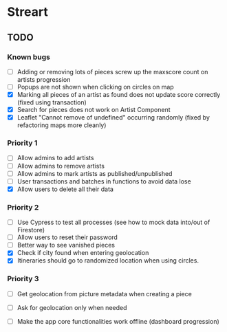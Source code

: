 # Streart



## TODO
### Known bugs
- [ ] Adding or removing lots of pieces screw up the maxscore count on artists progression
- [ ] Popups are not shown when clicking on circles on map
- [x] Marking all pieces of an artist as found does not update score correctly (fixed using transaction)
- [X] Search for pieces does not work on Artist Component
- [x] Leaflet "Cannot remove of undefined" occurring randomly (fixed by refactoring maps more cleanly)

### Priority 1
- [ ] Allow admins to add artists
- [ ] Allow admins to remove artists
- [ ] Allow admins to mark artists as published/unpublished
- [ ] User transactions and batches in functions to avoid data lose
- [x] Allow users to delete all their data

### Priority 2
- [ ] Use Cypress to test all processes (see how to mock data into/out of Firestore)
- [ ] Allow users to reset their password
- [ ] Better way to see vanished pieces
- [x] Check if city found when entering geolocation
- [x] Itineraries should go to randomized location when using circles.

### Priority 3
- [ ] Get geolocation from picture metadata when creating a piece
- [ ] Ask for geolocation only when needed
- [ ] Make the app core functionalities work offline (dashboard progression)



